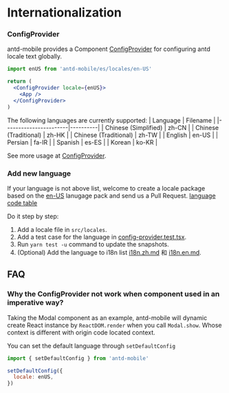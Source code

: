 # Internationalization

### ConfigProvider

antd-mobile provides a Component [ConfigProvider](../components/config-provider) for configuring antd locale text globally.

```jsx
import enUS from 'antd-mobile/es/locales/en-US'

return (
  <ConfigProvider locale={enUS}>
    <App />
  </ConfigProvider>
)
```

The following languages are currently supported:
| Language | Filename |
|-----------------------|----------|
| Chinese (Simplified) | zh-CN |
| Chinese (Traditional) | zh-HK |
| Chinese (Traditional) | zh-TW |
| English | en-US |
| Persian | fa-IR |
| Spanish | es-ES |
| Korean | ko-KR |

See more usage at [ConfigProvider](../components/config-provider).

### Add new language

If your language is not above list, welcome to create a locale package based on the [en-US](https://github.com/ant-design/ant-design-mobile/blob/master/src/locales/en-US.ts) lanugage pack and send us a Pull Request.
[language code table](http://www.lingoes.net/en/translator/langcode.htm)

Do it step by step:

1. Add a locale file in `src/locales`.
2. Add a test case for the language in [config-provider.test.tsx](https://github.com/ant-design/ant-design-mobile/blob/master/src/components/config-provider/tests/config-provider.test.tsx).
3. Run `yarn test -u` command to update the snapshots.
4. (Optional) Add the language to i18n list [i18n.zh.md](https://github.com/ant-design/ant-design-mobile/blob/master/docs/guide/i18n.zh.md) 和 [i18n.en.md](https://github.com/ant-design/ant-design-mobile/blob/master/docs/guide/i18n.en.md).

## FAQ

### Why the ConfigProvider not work when component used in an imperative way?

Taking the Modal component as an example, antd-mobile will dynamic create React instance by `ReactDOM.render` when you call `Modal.show`. Whose context is different with origin code located context.

You can set the default language through `setDefaultConfig`

```jsx
import { setDefaultConfig } from 'antd-mobile'

setDefaultConfig({
  locale: enUS,
})
```
